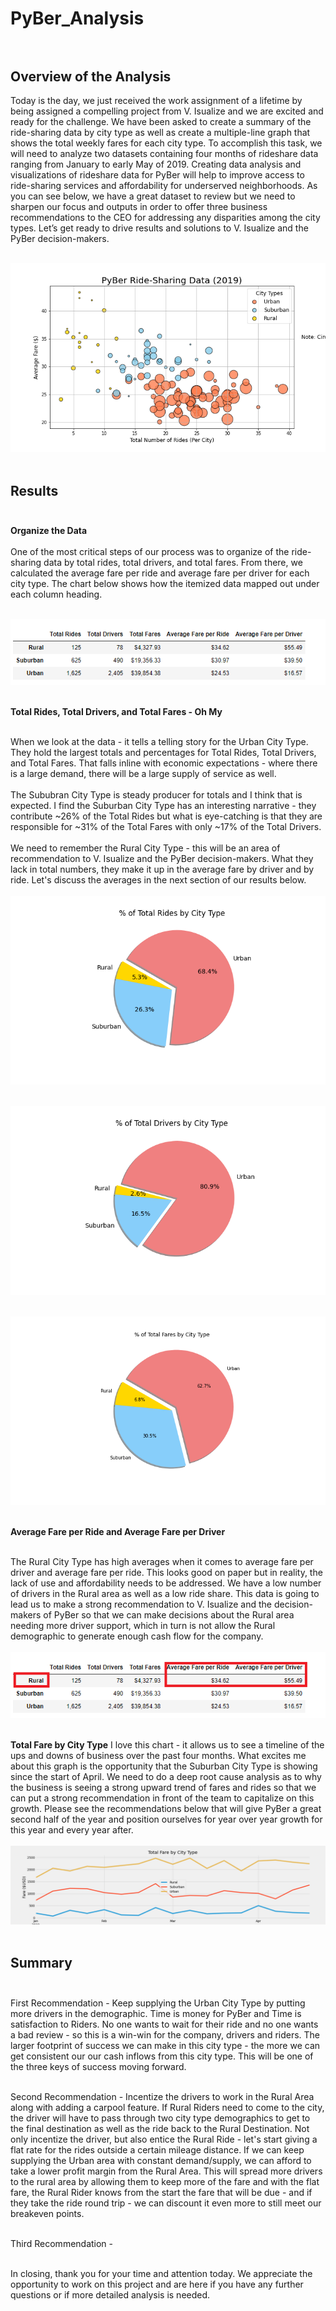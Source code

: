 # PyBer_Analysis<br><br>

## Overview of the Analysis<br>

Today is the day, we just received the work assignment of a lifetime by being assigned a compelling project from V. Isualize and we are excited and ready for the challenge.  We have been asked to create a summary of the ride-sharing data by city type as well as create a multiple-line graph that shows the total weekly fares for each city type.  To accomplish this task, we will need to analyze two datasets containing four months of rideshare data ranging from January to early May of 2019.  Creating data analysis and visualizations of rideshare data for PyBer will help to improve access to ride-sharing services and affordability for underserved neighborhoods.  As you can see below, we have a great dataset to review but we need to sharpen our focus and outputs in order to offer three business recommendations to the CEO for addressing any disparities among the city types. Let’s get ready to drive results and solutions to V. Isualize and the PyBer decision-makers.<br><br>

![Fig1](analysis/Fig1.png)<br><br>

## Results<br><br>

**Organize the Data**<br><br>
One of the most critical steps of our process was to organize of the ride-sharing data by total rides, total drivers, and total fares.  From there, we calculated the average fare per ride and average fare per driver for each city type.  The chart below shows how the itemized data mapped out under each column heading.<br><br>

![module_challenge_5](analysis/module_challenge_5.png)<br><br>

**Total Rides, Total Drivers, and Total Fares - Oh My**<br><br>

When we look at the data - it tells a telling story for the Urban City Type.  They hold the largest totals and percentages for Total Rides, Total Drivers, and Total Fares.  That falls inline with economic expectations - where there is a large demand, there will be a large supply of service as well.<br>  
The Sububran City Type is steady producer for totals and I think that is expected.  I find the Suburban City Type has an interesting narrative - they contribute ~26% of the Total Rides but what is eye-catching is that they are responsible for ~31% of the Total Fares with only ~17% of the Total Drivers.<br>  
We need to remember the Rural City Type - this will be an area of recommendation to V. Isualize and the PyBer decision-makers. What they lack in total numbers, they make it up in the average fare by driver and by ride.  Let's discuss the averages in the next section of our results below.<br><br>
![Fig6](analysis/Fig6.png)<br><br>

![Fig7](analysis/Fig7.png)<br><br>

![Fig5](analysis/Fig5.png)<br><br>

**Average Fare per Ride and Average Fare per Driver**<br><br>

The Rural City Type has high averages when it comes to average fare per driver and average fare per ride.  This looks good on paper but in reality, the lack of use and affordability needs to be addressed.  We have a low number of drivers in the Rural area as well as a low ride share.  This data is going to lead us to make a strong recommendation to V. Isualize and the decision-makers of PyBer so that we can make decisions about the Rural area needing more driver support, which in turn is not allow the Rural demographic to generate enough cash flow for the company. <br><br> 
![module_challenge_5_rural](analysis/module_challenge_5_rural.png)<br><br>

**Total Fare by City Type**
I love this chart - it allows us to see a timeline of the ups and downs of business over the past four months.  What excites me about this graph is the opportunity that the Suburban City Type is showing since the start of April.  We need to do a deep root cause analysis as to why the business is seeing a strong upward trend of fares and rides so that we can put a strong recommendation in front of the team to capitalize on this growth.  Please see the recommendations below that will give PyBer a great second half of the year and position ourselves for year over year growth for this year and every year after.<br><br>
![PyBer_fare_summary](analysis/PyBer_fare_summary.png)<br><br>

## Summary<br><br>
First Recommendation - Keep supplying the Urban City Type by putting more drivers in the demographic.  Time is money for PyBer and Time is satisfaction to Riders.  No one wants to wait for their ride and no one wants a bad review - so this is a win-win for the company, drivers and riders.  The larger footprint of success we can make in this city type - the more we can get consistent our our cash inflows from this city type.  This will be one of the three keys of success moving forward.<br><br>

Second Recommendation - Incentize the drivers to work in the Rural Area along with adding a carpool feature.  If Rural Riders need to come to the city, the driver will have to pass through two city type demographics to get to the final destination as well as the ride back to the Rural Destination.  Not only incentize the driver, but also entice the Rural Ride - let's start giving a flat rate for the rides outside a certain mileage distance.  If we can keep supplying the Urban area with constant demand/supply, we can afford to take a lower profit margin from the Rural Area.  This will spread more drivers to the rural area by allowing them to keep more of the fare and with the flat fare, the Rural Rider knows from the start the fare that will be due - and if they take the ride round trip - we can discount it even more to still meet our breakeven points.<br><br>

Third Recommendation - <br><br>

In closing, thank you for your time and attention today.  We appreciate the opportunity to work on this project and are here if you have any further questions or if more detailed analysis is needed.
